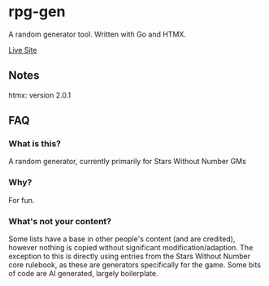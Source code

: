 # rpg-gen

A random generator tool. Written with Go and HTMX.

[Live Site](https://plainswatch.dev)

## Notes

htmx: version 2.0.1

## FAQ

### What is this?

A random generator, currently primarily for Stars Without Number GMs

### Why?

For fun.

### What's not your content?

Some lists have a base in other people's content (and are credited), however nothing is copied without significant modification/adaption. The exception to this is directly using entries from the Stars Without Number core rulebook, as these are generators specifically for the game.
Some bits of code are AI generated, largely boilerplate.
